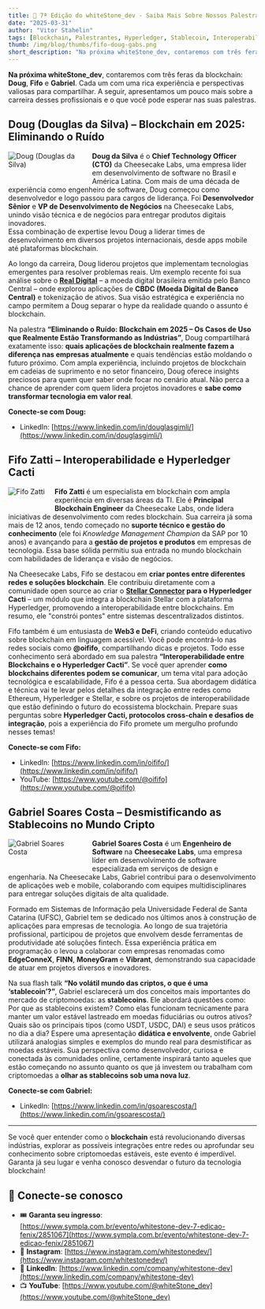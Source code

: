 ```yaml
---
title: 🎤 7ª Edição do whiteStone_dev - Saiba Mais Sobre Nossos Palestrantes!
date: "2025-03-31"
author: "Vitor Stahelin"
tags: [Blockchain, Palestrantes, Hyperledger, Stablecoin, Interoperabilidade, HyperledgerCacti, CheesecakeLabs]
thumb: /img/blog/thumbs/fifo-doug-gabs.png
short_description: "Na próxima whiteStone_dev, contaremos com três feras da blockchain: Doug, Fifo e Gabriel. Cada um com uma rica experiência e perspectivas valiosas para compartilhar. A seguir, apresentamos um pouco mais sobre a carreira desses profissionais e o que você pode esperar nas suas palestras."
---
```


**Na próxima whiteStone_dev**, contaremos com três feras da blockchain: **Doug**, **Fifo** e **Gabriel**. Cada um com uma rica experiência e perspectivas valiosas para compartilhar. A seguir, apresentamos um pouco mais sobre a carreira desses profissionais e o que você pode esperar nas suas palestras.


## Doug (Douglas da Silva) – Blockchain em 2025: Eliminando o Ruído


<img src="/img/blog/posts/doug.jpeg" alt="Doug (Douglas da Silva)" style="float: left; margin-right: 20px; margin-bottom: 20px; max-width: 150px;" />

**Doug da Silva** é o **Chief Technology Officer (CTO)** da Cheesecake Labs, uma empresa líder em desenvolvimento de software no Brasil e América Latina. Com mais de uma década de experiência como engenheiro de software, Doug começou como desenvolvedor e logo passou para cargos de liderança. Foi **Desenvolvedor Sênior** e **VP de Desenvolvimento de Negócios** na Cheesecake Labs, unindo visão técnica e de negócios para entregar produtos digitais inovadores.  
Essa combinação de expertise levou Doug a liderar times de desenvolvimento em diversos projetos internacionais, desde apps mobile até plataformas blockchain.  

Ao longo da carreira, Doug liderou projetos que implementam tecnologias emergentes para resolver problemas reais. Um exemplo recente foi sua análise sobre o [**Real Digital**](https://www.linkedin.com/posts/cheesecake-labs_digital-brazilian-real-take-a-look-at-brazils-activity-7066854476409638913-nUjE/) – a moeda digital brasileira emitida pelo Banco Central – onde explorou aplicações de **CBDC (Moeda Digital de Banco Central)** e tokenização de ativos. Sua visão estratégica e experiência no campo permitem a Doug separar o hype da realidade quando o assunto é blockchain.  

Na palestra **“Eliminando o Ruído: Blockchain em 2025 – Os Casos de Uso que Realmente Estão Transformando as Indústrias”**, Doug compartilhará exatamente isso: **quais aplicações de blockchain realmente fazem a diferença nas empresas atualmente** e quais tendências estão moldando o futuro próximo. Com ampla experiência, incluindo projetos de blockchain em cadeias de suprimento e no setor financeiro, Doug oferece insights preciosos para quem quer saber onde focar no cenário atual. Não perca a chance de aprender com quem lidera projetos inovadores e **sabe como transformar tecnologia em valor real**.


**Conecte-se com Doug:**
- LinkedIn: [https://www.linkedin.com/in/douglasgimli/](https://www.linkedin.com/in/douglasgimli/)


## Fifo Zatti – Interoperabilidade e Hyperledger Cacti

<img src="/img/blog/posts/fifo.jpeg" alt="Fifo Zatti" style="float: left; margin-right: 20px; margin-bottom: 20px; max-width: 150px;" />

**Fifo Zatti** é um especialista em blockchain com ampla experiência em diversas áreas da TI. Ele é **Principal Blockchain Engineer** da Cheesecake Labs, onde lidera iniciativas de desenvolvimento com redes blockchain. Sua carreira já soma mais de 12 anos, tendo começado no **suporte técnico e gestão do conhecimento** (ele foi *Knowledge Management Champion* da SAP por 10 anos) e avançando para a **gestão de projetos e produtos** em empresas de tecnologia. Essa base sólida permitiu sua entrada no mundo blockchain com habilidades de liderança e visão de negócios.

Na Cheesecake Labs, Fifo se destacou em **criar pontes entre diferentes redes e soluções blockchain**. Ele contribuiu diretamente com a comunidade open source ao criar o **[Stellar Connector](https://cheesecakelabs.com/blog/stellar-connector-for-hyperledger-cacti/) para o Hyperledger Cacti** – um módulo que integra a blockchain Stellar com a plataforma Hyperledger, promovendo a interoperabilidade entre blockchains. Em resumo, ele "constrói pontes" entre sistemas descentralizados distintos.  

Fifo também é um entusiasta de **Web3 e DeFi**, criando conteúdo educativo sobre blockchain em linguagem acessível. Você pode encontrá-lo nas redes sociais como **@oififo**, compartilhando dicas e projetos. Todo esse conhecimento será abordado em sua palestra **“Interoperabilidade entre Blockchains e o Hyperledger Cacti”**. Se você quer aprender **como blockchains diferentes podem se comunicar**, um tema vital para adoção tecnológica e escalabilidade, Fifo é a pessoa certa. Sua abordagem didática e técnica vai te levar pelos detalhes da integração entre redes como Ethereum, Hyperledger e Stellar, e sobre os projetos de interoperabilidade que estão definindo o futuro do ecossistema blockchain. Prepare suas perguntas sobre **Hyperledger Cacti, protocolos cross-chain e desafios de integração**, pois a experiência do Fifo promete um mergulho profundo nesses temas!

**Conecte-se com Fifo:**
- LinkedIn: [https://www.linkedin.com/in/oififo/](https://www.linkedin.com/in/oififo/)
- YouTube: [https://www.youtube.com/@oififo](https://www.youtube.com/@oififo)


## Gabriel Soares Costa – Desmistificando as Stablecoins no Mundo Cripto

<img src="/img/blog/posts/gabriel.jpeg" alt="Gabriel Soares Costa" style="float: left; margin-right: 20px; margin-bottom: 20px; max-width: 150px;" />

**Gabriel Soares Costa** é um **Engenheiro de Software** na **Cheesecake Labs**, uma empresa líder em desenvolvimento de software especializada em serviços de design e engenharia. Na Cheesecake Labs, Gabriel contribui para o desenvolvimento de aplicações web e mobile, colaborando com equipes multidisciplinares para entregar soluções digitais de alta qualidade. 

Formado em  Sistemas de Informação pela Universidade Federal de Santa Catarina (UFSC), Gabriel tem se dedicado nos últimos anos à construção de aplicações para empresas de tecnologia. Ao longo de sua trajetória profissional, participou de projetos que envolvem desde ferramentas de produtividade até soluções fintech. Essa experiência prática em programação o levou a colaborar com empresas renomadas como **EdgeConneX**, **FINN**, **MoneyGram** e **Vibrant**, demonstrando sua capacidade de atuar em projetos diversos e inovadores.

Na sua flash talk **“No volátil mundo das criptos, o que é uma ‘stablecoin’?”**, Gabriel esclarecerá um dos conceitos mais importantes do mercado de criptomoedas: as **stablecoins**. Ele abordará questões como: Por que as stablecoins existem? Como elas funcionam tecnicamente para manter um valor estável lastreado em moedas fiduciárias ou outros ativos? Quais são os principais tipos (como USDT, USDC, DAI) e seus usos práticos no dia a dia? Espere uma apresentação **didática e envolvente**, onde Gabriel utilizará analogias simples e exemplos do mundo real para desmistificar as moedas estáveis. Sua perspectiva como desenvolvedor, curiosa e conectada às comunidades online, certamente inspirará tanto aqueles que estão começando no assunto quanto os que já investem ou trabalham com criptomoedas a **olhar as stablecoins sob uma nova luz**.


**Conecte-se com Gabriel:**
- LinkedIn: [https://www.linkedin.com/in/gsoarescosta/](https://www.linkedin.com/in/gsoarescosta/)

---

Se você quer entender como o **blockchain** está revolucionando diversas indústrias, explorar as possíveis integrações entre redes ou aprofundar seu conhecimento sobre criptomoedas estáveis, este evento é imperdível. Garanta já seu lugar e venha conosco desvendar o futuro da tecnologia blockchain! 


## 🔗 Conecte-se conosco

- 🎟️ **Garanta seu ingresso**: [https://www.sympla.com.br/evento/whitestone-dev-7-edicao-fenix/2851067](https://www.sympla.com.br/evento/whitestone-dev-7-edicao-fenix/2851067)
- 📸 **Instagram**: [https://www.instagram.com/whitestonedev/](https://www.instagram.com/whitestonedev/)
- 🔗 **LinkedIn**: [https://www.linkedin.com/company/whitestone-dev](https://www.linkedin.com/company/whitestone-dev)
- 📺 **YouTube**: [https://www.youtube.com/@whiteStone_dev](https://www.youtube.com/@whiteStone_dev)